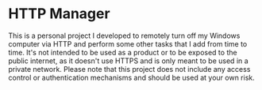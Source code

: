 # HTTP Manager

This is a personal project I developed to remotely turn off my Windows computer via HTTP and perform some other tasks that I add from time to time. It's not intended to be used as a product or to be exposed to the public internet, as it doesn't use HTTPS and is only meant to be used in a private network. Please note that this project does not include any access control or authentication mechanisms and should be used at your own risk.
